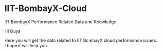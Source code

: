 # IIT-BombayX-Cloud
IIT BombayX Performance Related Data and Knowledge

Hi Guys

Here you will get the data related to IIT BombayX cloud performance issues. I hope it will help you.
